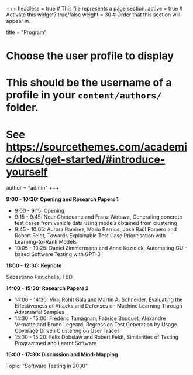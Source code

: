 +++
headless = true  # This file represents a page section.
active = true  # Activate this widget? true/false
weight = 30  # Order that this section will appear in.

title = "Program"

# Choose the user profile to display
# This should be the username of a profile in your `content/authors/` folder.
# See https://sourcethemes.com/academic/docs/get-started/#introduce-yourself
author = "admin"
+++

**9:00 - 10:30: Opening and Research Papers 1**

- 9:00 - 9:15: Opening
- 9:15 - 9:45: Nour Chetouane and Franz Wotawa, Generating concrete test cases from vehicle data using models obtained from clustering</li>
- 9:45 - 10:05: Aurora Ramírez, Mario Berrios, José Raúl Romero and Robert Feldt, Towards Explainable Test Case Prioritisation with Learning-to-Rank Models
- 10:05 - 10:25: Daniel Zimmermann and Anne Koziolek, Automating GUI-based Software Testing with GPT-3

**11:00 - 12:30: Keynote**

Sebastiano Panichella, TBD

**14:00 - 15:30: Research Papers 2**

- 14:00 - 14:30: Viraj Rohit Gala and Martin A. Schneider, Evaluating the Effectiveness of Attacks and Defenses on Machine Learning Through Adversarial Samples
- 14:30 - 15:00: Frédéric Tamagnan, Fabrice Bouquet, Alexandre Vernotte and Bruno Legeard, Regression Test Generation by Usage Coverage Driven Clustering on User Traces
- 15:00 - 15:20: Felix Dobslaw and Robert Feldt, Similarities of Testing Programmed and Learnt Software

**16:00 - 17:30: Discussion and Mind-Mapping**

Topic: "Software Testing in 2030"

